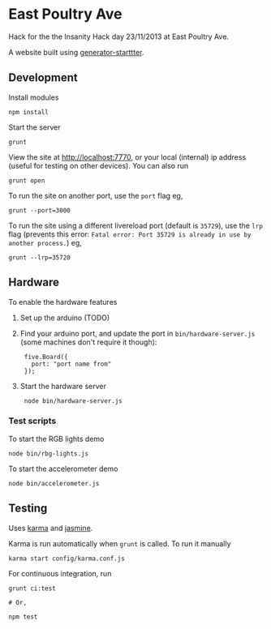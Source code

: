 # East Poultry Ave

Hack for the the Insanity Hack day 23/11/2013 at East Poultry Ave.

A website built using [generator-starttter](https://github.com/taktran/generator-starttter).

## Development

Install modules

    npm install

Start the server

    grunt

View the site at [http://localhost:7770](http://localhost:7770), or your local (internal) ip address (useful for testing on other devices). You can also run

    grunt open

To run the site on another port, use the `port` flag eg,

    grunt --port=3000

To run the site using a different livereload port (default is `35729`), use the `lrp` flag (prevents this error: `Fatal error: Port 35729 is already in use by another process.`) eg,

    grunt --lrp=35720

## Hardware

To enable the hardware features

1. Set up the arduino (TODO)
2. Find your arduino port, and update the port in `bin/hardware-server.js` (some machines don't require it though):

        five.Board({
          port: "port name from"
        });

3. Start the hardware server

        node bin/hardware-server.js

### Test scripts

To start the RGB lights demo

    node bin/rbg-lights.js

To start the accelerometer demo

    node bin/accelerometer.js

## Testing

Uses [karma](http://karma-runner.github.io/) and [jasmine](http://pivotal.github.io/jasmine/).

Karma is run automatically when `grunt` is called. To run it manually

    karma start config/karma.conf.js

For continuous integration, run

    grunt ci:test

    # Or,

    npm test
